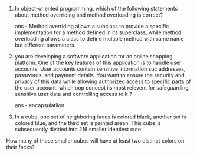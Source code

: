 
1. In object-oriented programming, which of the following statements about method overriding and method overloading is correct?
   
   ans - Method overriding allows a subclass to provide a specific implementation for a method defined in its superclass, while method overloading allows a class to define multiple method with same name but different parameters.
  
2. you are developing a software application tor an online shopping plattorm. One of the key leatures of this application is to handle user accounts. User accounts contain sensitive intormation suc addresses, passwords, and payment details. You want to ensure the security and privacy of this data while allowing authorized access to specific parts of the user account. which oop concept iis most relevent for safeguarding sensitive user data and controlling access to it ?

	ans - encapsulatiion

5. In a cube, one set of neighboring faces is colored black, another set is colored blue, and the third set is painted areen. This cube is subsequently divided into 216 smaller identiest cute.

How many of these smaller cubes will have at least two distinct colors on their faces?

